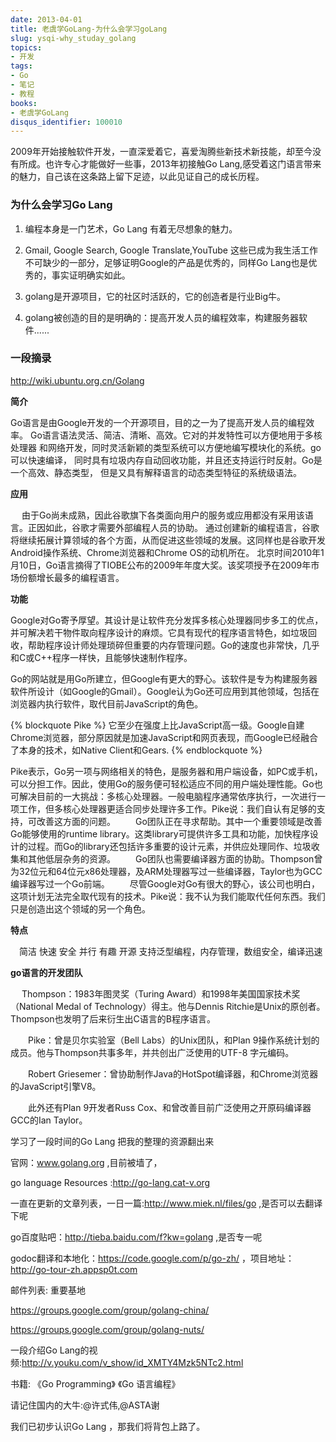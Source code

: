 ```yaml
---
date: 2013-04-01
title: 老虞学GoLang-为什么会学习goLang
slug: ysqi-why_studay_golang
topics:
- 开发
tags:
- Go
- 笔记
- 教程
books:
- 老虞学GoLang
disqus_identifier: 100010
---
```


2009年开始接触软件开发，一直深爱着它，喜爱淘腾些新技术新技能，却至今没有所成。也许专心才能做好一些事，2013年初接触Go Lang,感受着这门语言带来的魅力，自己该在这条路上留下足迹，以此见证自己的成长历程。


### 为什么会学习Go Lang

1.  编程本身是一门艺术，Go Lang 有着无尽想象的魅力。

2. Gmail, Google Search, Google Translate,YouTube 这些已成为我生活工作不可缺少的一部分，足够证明Google的产品是优秀的，同样Go Lang也是优秀的，事实证明确实如此。

3. golang是开源项目，它的社区时活跃的，它的创造者是行业Big牛。

4. golang被创造的目的是明确的：提高开发人员的编程效率，构建服务器软件......


### 一段摘录

http://wiki.ubuntu.org.cn/Golang

**简介**

Go语言是由Google开发的一个开源项目，目的之一为了提高开发人员的编程效率。 Go语言语法灵活、简洁、清晰、高效。它对的并发特性可以方便地用于多核处理器 和网络开发，同时灵活新颖的类型系统可以方便地编写模块化的系统。go可以快速编译， 同时具有垃圾内存自动回收功能，并且还支持运行时反射。Go是一个高效、静态类型， 但是又具有解释语言的动态类型特征的系统级语法。

**应用**

　  由于Go尚未成熟，因此谷歌旗下各类面向用户的服务或应用都没有采用该语言。正因如此，谷歌才需要外部编程人员的协助。
通过创建新的编程语言，谷歌将继续拓展计算领域的各个方面，从而促进这些领域的发展。这同样也是谷歌开发Android操作系统、Chrome浏览器和Chrome OS的动机所在。
北京时间2010年1月10日，Go语言摘得了TIOBE公布的2009年年度大奖。该奖项授予在2009年市场份额增长最多的编程语言。

**功能**

 Google对Go寄予厚望。其设计是让软件充分发挥多核心处理器同步多工的优点，并可解决若干物件取向程序设计的麻烦。它具有现代的程序语言特色，如垃圾回收，帮助程序设计师处理琐碎但重要的内存管理问题。Go的速度也非常快，几乎和C或C++程序一样快，且能够快速制作程序。 　　

Go的网站就是用Go所建立，但Google有更大的野心。该软件是专为构建服务器软件所设计（如Google的Gmail）。Google认为Go还可应用到其他领域，包括在浏览器内执行软件，取代目前JavaScript的角色。 　　

{% blockquote Pike %}
它至少在强度上比JavaScript高一级。Google自建Chrome浏览器，部分原因就是加速JavaScript和网页表现，而Google已经融合了本身的技术，如Native Client和Gears.
{% endblockquote %}

Pike表示，Go另一项与网络相关的特色，是服务器和用户端设备，如PC或手机，可以分担工作。因此，使用Go的服务便可轻松适应不同的用户端处理性能。Go也可解决目前的一大挑战：多核心处理器。一般电脑程序通常依序执行，一次进行一项工作，但多核心处理器更适合同步处理许多工作。Pike说：我们自认有足够的支持，可改善这方面的问题。 　　Go团队正在寻求帮助。其中一个重要领域是改善Go能够使用的runtime library。这类library可提供许多工具和功能，加快程序设计的过程。而Go的library还包括许多重要的设计元素，并供应处理同作、垃圾收集和其他低层杂务的资源。 　　Go团队也需要编译器方面的协助。Thompson曾为32位元和64位元x86处理器，及ARM处理器写过一些编译器，Taylor也为GCC编译器写过一个Go前端。 　　尽管Google对Go有很大的野心，该公司也明白，这项计划无法完全取代现有的技术。Pike说：我不认为我们能取代任何东西。我们只是创造出这个领域的另一个角色。

**特点**

　简洁 快速 安全 并行 有趣 开源 支持泛型编程，内存管理，数组安全，编译迅速


**go语言的开发团队**

　 Thompson：1983年图灵奖（Turing Award）和1998年美国国家技术奖（National Medal of Technology）得主。他与Dennis Ritchie是Unix的原创者。Thompson也发明了后来衍生出C语言的B程序语言。

　　Pike：曾是贝尔实验室（Bell Labs）的Unix团队，和Plan 9操作系统计划的成员。他与Thompson共事多年，并共创出广泛使用的UTF-8 字元编码。

　　Robert Griesemer：曾协助制作Java的HotSpot编译器，和Chrome浏览器的JavaScript引擎V8。

　　此外还有Plan 9开发者Russ Cox、和曾改善目前广泛使用之开原码编译器GCC的Ian Taylor。




学习了一段时间的Go Lang 把我的整理的资源翻出来

官网：www.golang.org ,目前被墙了，

go language Resources :http://go-lang.cat-v.org

一直在更新的文章列表，一日一篇:http://www.miek.nl/files/go ,是否可以去翻译下呢

go百度贴吧：http://tieba.baidu.com/f?kw=golang  ,是否专一呢


godoc翻译和本地化：https://code.google.com/p/go-zh/ ，项目地址：http://go-tour-zh.appsp0t.com

邮件列表: 重要基地

https://groups.google.com/group/golang-china/

https://groups.google.com/group/golang-nuts/

一段介绍Go Lang的视频:http://v.youku.com/v_show/id_XMTY4Mzk5NTc2.html

书籍: 《Go Programming》 《Go 语言编程》

请记住国内的大牛:@许式伟,@ASTA谢



我们已初步认识Go Lang ，那我们将背包上路了。
